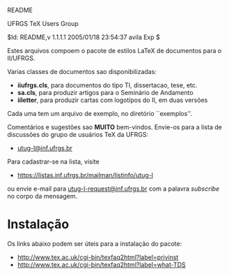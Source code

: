 README

UFRGS TeX Users Group

$Id: README,v 1.1.1.1 2005/01/18 23:54:37 avila Exp $

Estes arquivos compoem o pacote de estilos LaTeX de documentos para o II/UFRGS. 

Varias classes de documentos sao disponibilizadas:

  * **iiufrgs.cls**, para documentos do tipo TI, dissertacao, tese, etc.
  * **sa.cls**, para produzir artigos para o Seminário de Andamento
  * **iiletter**, para produzir cartas com logotípos do II, em duas versões

Cada uma tem um arquivo de exemplo, no diretório ``exemplos''.

Comentários e sugestões sao **MUITO** bem-vindos. Envie-os para a lista de discussões do grupo de usuários TeX da UFRGS:

  * utug-l@inf.ufrgs.br

Para cadastrar-se na lista, visite

  * https://listas.inf.ufrgs.br/mailman/listinfo/utug-l

ou envie e-mail para utug-l-request@inf.ufrgs.br com a palavra _subscribe_ no corpo da mensagem.

Instalação
==========

Os links abaixo podem ser úteis para a instalação do pacote:

  * http://www.tex.ac.uk/cgi-bin/texfaq2html?label=privinst
  * http://www.tex.ac.uk/cgi-bin/texfaq2html?label=what-TDS
